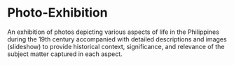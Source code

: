 # Photo-Exhibition

An exhibition of photos depicting various aspects of life in the Philippines during the 19th century accompanied with detailed descriptions and images (slideshow) to provide historical context, significance, and relevance of the subject matter captured in each aspect.
